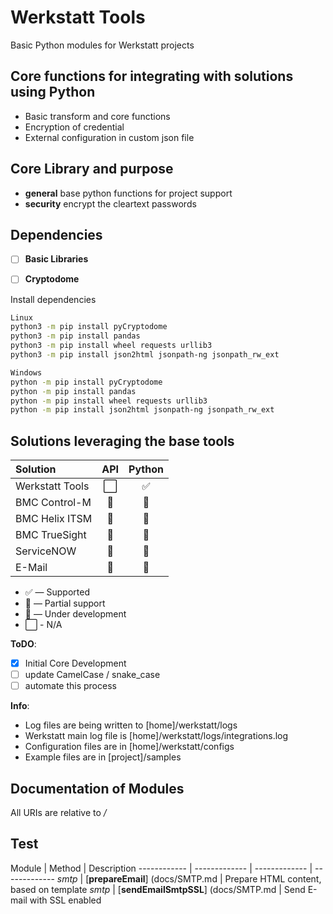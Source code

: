 # Werkstatt Tools
Basic Python modules for Werkstatt projects


## Core functions for integrating with solutions using Python
- Basic transform and core functions
- Encryption of credential 
- External configuration in custom json file

## Core Library and purpose
- **general** base python functions for project support
- **security** encrypt the cleartext passwords

## Dependencies
- [ ] **Basic Libraries**
- [ ] **Cryptodome**


Install dependencies
```bash
Linux
python3 -m pip install pyCryptodome
python3 -m pip install pandas
python3 -m pip install wheel requests urllib3
python3 -m pip install json2html jsonpath-ng jsonpath_rw_ext
```
```bash
Windows
python -m pip install pyCryptodome
python -m pip install pandas
python -m pip install wheel requests urllib3
python -m pip install json2html jsonpath-ng jsonpath_rw_ext 
```

## Solutions leveraging the base tools
| Solution                  | API           | Python        |
| :-------------            | :---:         | :---:         | 
| Werkstatt Tools           | ⬜            | ✅    | 
| BMC Control-M             | 🔶            | 🚧    | 
| BMC Helix ITSM            | 🔶            | 🚧    | 
| BMC TrueSight             | 🔶            | 🚧    | 
| ServiceNOW                | 🔶            | 🚧    | 
| E-Mail                    | 🔶            | 🚧    | 



* ✅ — Supported
* 🔶 — Partial support
* 🚧 — Under development
* ⬜ - N/A ️

**ToDO**: 
- [x] Initial Core Development
- [ ] update CamelCase / snake_case
- [ ] automate this process

**Info**:
- Log files are being written to [home]/werkstatt/logs
- Werkstatt main log file is [home]/werkstatt/logs/integrations.log
- Configuration files are in [home]/werkstatt/configs
- Example files are in [project]/samples  

## Documentation of Modules

All URIs are relative to */*

## Test 

Module | Method | Description
------------ | ------------- | ------------- | -------------
*smtp* | [**prepareEmail**] (docs/SMTP.md     | Prepare HTML content, based on template
*smtp* | [**sendEmailSmtpSSL**] (docs/SMTP.md | Send E-mail with SSL enabled